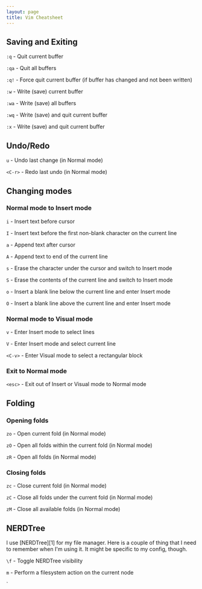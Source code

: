 ```yaml
---
layout: page
title: Vim Cheatsheet
---
```


## Saving and Exiting

`:q` - Quit current buffer

`:qa` - Quit all buffers

`:q!` - Force quit current buffer (if buffer has changed and not been written)

`:w` - Write (save) current buffer

`:wa` - Write (save) all buffers

`:wq` - Write (save) and quit current buffer

`:x` - Write (save) and quit current buffer

## Undo/Redo

`u` - Undo last change (in Normal mode)

`<C-r>` - Redo last undo (in Normal mode)

## Changing modes

### Normal mode to Insert mode

`i` - Insert text before cursor

`I` - Insert text before the first non-blank character on the current line

`a` - Append text after cursor

`A` - Append text to end of the current line

`s` - Erase the character under the cursor and switch to Insert mode

`S` - Erase the contents of the current line and switch to Insert mode

`o` - Insert a blank line below the current line and enter Insert mode

`O` - Insert a blank line above the current line and enter Insert mode

### Normal mode to Visual mode

`v` - Enter Insert mode to select lines

`V` - Enter Insert mode and select current line

`<C-v>` - Enter Visual mode to select a rectangular block

### Exit to Normal mode

`<esc>` - Exit out of Insert or Visual mode to Normal mode

## Folding

### Opening folds

`zo` - Open current fold (in Normal mode)

`zO` - Open all folds within the current fold (in Normal mode)

`zR` - Open all folds (in Normal mode)

### Closing folds

`zc` - Close current fold (in Normal mode)

`zC` - Close all folds under the current fold (in Normal mode)

`zM` - Close all available folds (in Normal mode)

## NERDTree

I use [NERDTree][1] for my file manager. Here is a couple of thing that I need
to remember when I'm using it. It might be specific to my config, though.

`\f` - Toggle  NERDTree visibility

`m` - Perform a filesystem action on the current node

`
